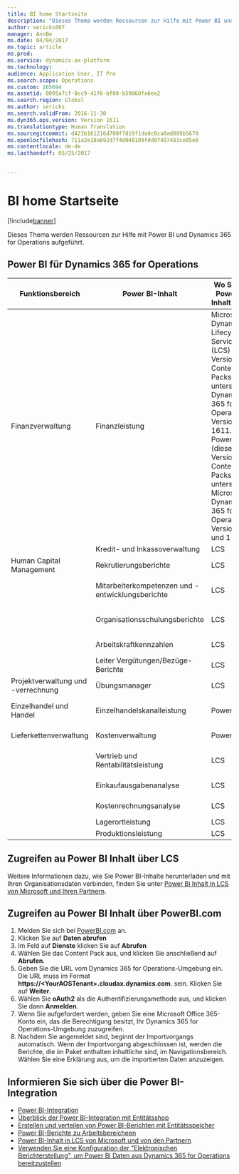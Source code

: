 ```yaml
---
title: BI home Startseite
description: "Dieses Thema werden Ressourcen zur Hilfe mit Power BI und Dynamics 365 for Operations aufgeführt."
author: sericks007
manager: AnnBe
ms.date: 04/04/2017
ms.topic: article
ms.prod: 
ms.service: dynamics-ax-platform
ms.technology: 
audience: Application User, IT Pro
ms.search.scope: Operations
ms.custom: 265694
ms.assetid: 0095a7cf-8cc9-41f6-bf00-b59868fa6ea2
ms.search.region: Global
ms.author: sericks
ms.search.validFrom: 2016-11-30
ms.dyn365.ops.version: Version 1611
ms.translationtype: Human Translation
ms.sourcegitcommit: d421b161216d700f7819f1da8c0ca8ad089b5670
ms.openlocfilehash: 711a2e18a692d7f4d048109fdd97497483ce05e8
ms.contentlocale: de-de
ms.lasthandoff: 05/25/2017


---
```


# <a name="power-bi-home-page"></a>BI home Startseite

[!include[banner](../includes/banner.md)]


Dieses Thema werden Ressourcen zur Hilfe mit Power BI und Dynamics 365 for Operations aufgeführt.

<a name="power-bi-content-for-dynamics-365-for-operations"></a>Power BI für Dynamics 365 for Operations
------------------------------------------------

| **Funktionsbereich**                  | **Power BI-Inhalt**                          | **Wo Sie den Power BI-Inhalt finden**                                                                                                                                                                                         | **Weitere Informationen**                                                                                                                                                               |
|-----------------------------------|-----------------------------------------------|--------------------------------------------------------------------------------------------------------------------------------------------------------------------------------------------------------------------------------|------------------------------------------------------------------------------------------------------------------------------------------------------------------------------|
| Finanzverwaltung              | Finanzleistung                         | Microsoft Dynamics Lifecycle Services (LCS) (diese Version des Content Packs unterstützt Dynamics 365 for Operations Version 1611.), PowerBI.com (diese Version des Content Packs unterstützt Microsoft Dynamics 365 for Operations Version 7.0 und 1 7,0). | [Financial Performance Power BI Inhalt](financial-performance-power-bi-content-pack.md)                                               |
|                                   | Kredit- und Inkassoverwaltung             | LCS                                                                                                                                                                                                                            |                                                                                                                                                                              |
| Human Capital Management          | Rekrutierungsberichte                            | LCS                                                                                                                                                                                                                            | [Rekrutierungs-Power BI-Inhalt](recruiting-analysis-power-bi-content-pack.md)                                                       |
|                                   | Mitarbeiterkompetenzen und -entwicklungsberichte | LCS                                                                                                                                                                                                                            | [Power BI Inhalt Mitarbeiterkompetenzen und -entwicklung](employee-competencies-and-development-analysis-power-bi-content-pack.md) |
|                                   | Organisationsschulungsberichte               | LCS                                                                                                                                                                                                                            | [Organisatorische Trainings-Power BI-Inhalt](organizational-training-analysis-power-bi-content-pack.md)                             |
|                                   | Arbeitskraftkennzahlen                             | LCS                                                                                                                                                                                                                            | [Workforce Metrics Power BI – Inhalt](workforce-analysis-power-bi-content-pack.md)                                                 |
|                                   | Leiter Vergütungen/Bezüge-Berichte             | LCS                                                                                                                                                                                                                            | [Power BI Inhalte Vergütung und Benefits](compensation-and-benefits-analysis-power-bi-content-pack.md)                         |
| Projektverwaltung und -verrechnung | Übungsmanager                              | LCS                                                                                                                                                                                                                            |                                                                                                                                                                              |
| Einzelhandel und Handel               | Einzelhandelskanalleistung                    | PowerBI.com                                                                                                                                                                                                                    | [Retail Channel Performance Power BI Inhalt](retail-channel-performance-dashboard-power-bi-data.md)                 |
| Lieferkettenverwaltung           | Kostenverwaltung                               | PowerBI.com                                                                                                                                                                                                                    |  [Kostenverwaltung für Power BI Inhalt](cost-management-content-pack.md)                                                          |
|                                   | Vertrieb und Rentabilitätsleistung           | LCS                                                                                                                                                                                                                            | [Vertriebs-und Rentabilitätsleistung Power BI Inhalt](sales-profitability-performance-content-pack.md)          |
|                                   | Einkaufausgabenanalyse                       | LCS                                                                                                                                                                                                                            | [Einkaufausgabenanalyse Power BI-Inhalt](purchase-content-pack-for-power-bi.md)                                                 |
|                                   | Kostenrechnungsanalyse                      | LCS                                                                                                                                                                                                                            | [Kostenrechnungsanalyse Power BI Inhalt](cost-accounting-analysis-content-pack.md)                                         |
|                                   | Lagerortleistung                         | LCS                                                                                                                                                                                                                            |                                                                                                                                                                              |
|                                   | Produktionsleistung                        | LCS                                                                                                                                                                                                                            |                                                                                                                                                                              |

## <a name="access-power-bi-content-from-lcs"></a>Zugreifen au Power BI Inhalt über LCS
Weitere Informationen dazu, wie Sie Power BI-Inhalte herunterladen und mit Ihren Organisationsdaten verbinden, finden Sie unter [Power Bi Inhalt in LCS von Microsoft und Ihren Partnern](power-bi-content-microsoft-partners.md).

## <a name="access-power-bi-content-from-powerbicom"></a>Zugreifen au Power BI Inhalt über PowerBI.com
1.  Melden Sie sich bei [PowerBI.com](https://www.powerbi.com/) an.
2.  Klicken Sie auf **Daten abrufen**
3.  Im Feld auf **Dienste** klicken Sie auf **Abrufen**
4.  Wählen Sie das Content Pack aus, und klicken Sie anschließend auf **Abrufen**.
5.  Geben Sie die URL vom Dynamics 365 for Operations-Umgebung ein. Die URL muss im Format **https://&lt;YourAOSTenant&gt;.cloudax.dynamics.com**. sein. Klicken Sie auf **Weiter**.
6.  Wählen Sie **oAuth2** als die Authentifizierungsmethode aus, und klicken Sie dann **Anmelden**.
7.  Wenn Sie aufgefordert werden, geben Sie eine Microsoft Office 365-Konto ein, das die Berechtigung besitzt, Ihr Dynamics 365 for Operations-Umgebung zuzugreifen.
8.  Nachdem Sie angemeldet sind, beginnt der Importvorgangs automatisch. Wenn der Importvorgang abgeschlossen ist, werden die Berichte, die im Paket enthalten inhaltliche sind, im Navigationsbereich. Wählen Sie eine Erklärung aus, um die importierten Daten anzuzeigen.

## <a name="learn-more-about-the-power-bi-integration"></a>Informieren Sie sich über die Power BI-Integration
-   [Power BI-Integration](power-bi-integration.md)
-   [Überblick der Power BI-Integration mit Entitätsshop](power-bi-integration-entity-store.md)
-   [Erstellen und verteilen von Power BI-Berichten mit Entitätsspeicher](author-distribute-power-bi-reports.md)
-   [Power BI-Berichte zu Arbeitsbereicheen](pin-power-bi-reports.md)
-   [Power BI-Inhalt in LCS von Microsoft und von den Partnern](power-bi-content-microsoft-partners.md)
-   [Verwenden Sie eine Konfiguration der "Elektronischen Berichterstellung", um Power BI Daten aus Dynamics 365 for Operations bereitzustellen](general-electronic-reporting-report-configuration-get-data-powerbi.md)







